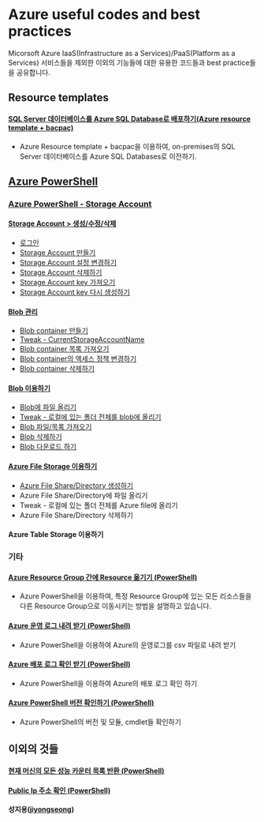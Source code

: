 # Azure useful codes and best practices
Micorsoft Azure IaaS(Infrastructure as a Services)/PaaS(Platform as a Services) 서비스들을 제외한 이외의 기능들에 대한 유용한 코드들과 best practice들을 공유합니다.

## Resource templates

#### [SQL Server 데이터베이스를 Azure SQL Database로 배포하기(Azure resource template + bacpac)](https://github.com/jiyongseong/AzureCommon/tree/master/azure_resource_manager/template/import_bacpac_to_azuresql)
- Azure Resource template + bacpac을 이용하여, on-premises의 SQL Server 데이터베이스를 Azure SQL Databases로 이전하기.

## [Azure PowerShell](https://github.com/jiyongseong/AzureCommon/tree/master/powershell/azure)

### [Azure PowerShell - Storage Account](https://github.com/jiyongseong/AzureCommon/tree/master/powershell/azure/storage_account)

#### [Storage Account > 생성/수정/삭제](https://github.com/jiyongseong/AzureCommon/tree/master/powershell/azure/storage_account/storage_account_basic)
* [로그인](https://github.com/jiyongseong/AzureCommon/tree/master/powershell/azure/storage_account/storage_account_basic#로그인)
* [Storage Account 만들기](https://github.com/jiyongseong/AzureCommon/tree/master/powershell/azure/storage_account/storage_account_basic#storage-account-만들기)
* [Storage Account 설정 변경하기](https://github.com/jiyongseong/AzureCommon/tree/master/powershell/azure/storage_account/storage_account_basic#storage-account-설정-변경하기)
* [Storage Account 삭제하기](https://github.com/jiyongseong/AzureCommon/tree/master/powershell/azure/storage_account/storage_account_basic#storage-account-삭제하기)
* [Storage Account key 가져오기](https://github.com/jiyongseong/AzureCommon/tree/master/powershell/azure/storage_account/storage_account_1#storage-account-key-가져오기)
* [Storage Account key 다시 생성하기](https://github.com/jiyongseong/AzureCommon/tree/master/powershell/azure/storage_account/storage_account_1#storage-account-key-다시-생성하기)

#### [Blob 관리](https://github.com/jiyongseong/AzureCommon/tree/master/powershell/azure/storage_account/blob)
* [Blob container 만들기 ](https://github.com/jiyongseong/AzureCommon/tree/master/powershell/azure/storage_account/blob#blob-container-만들기)
* [Tweak - CurrentStorageAccountName](https://github.com/jiyongseong/AzureCommon/tree/master/powershell/azure/storage_account/blob#tweak)
* [Blob container 목록 가져오기](https://github.com/jiyongseong/AzureCommon/tree/master/powershell/azure/storage_account/blob#blob-container-목록-가져오기)
* [Blob container의 액세스 정책 변경하기](https://github.com/jiyongseong/AzureCommon/tree/master/powershell/azure/storage_account/blob#blob-container의-액세스-정책-변경하기)
* [Blob container 삭제하기](https://github.com/jiyongseong/AzureCommon/tree/master/powershell/azure/storage_account/blob#blob-container-삭제하기)

#### [Blob 이용하기](https://github.com/jiyongseong/AzureCommon/tree/master/powershell/azure/storage_account/blob_uploading_blob)
* [Blob에 파일 올리기](https://github.com/jiyongseong/AzureCommon/tree/master/powershell/azure/storage_account/blob_uploading_blob#blob에-파일-올리기)
* [Tweak - 로컬에 있는 폴더 전체를 blob에 올리기](https://github.com/jiyongseong/AzureCommon/tree/master/powershell/azure/storage_account/blob_uploading_blob#tweak---로컬에-있는-폴더-전체를-blob에-올리기)
* [Blob 파일/목록 가져오기](https://github.com/jiyongseong/AzureCommon/tree/master/powershell/azure/storage_account/blob_get_blob#blob-파일목록-가져오기)
* [Blob 삭제하기](https://github.com/jiyongseong/AzureCommon/tree/master/powershell/azure/storage_account/blob_get_blob#blob-삭제하기)
* [Blob 다운로드 하기](https://github.com/jiyongseong/AzureCommon/tree/master/powershell/azure/storage_account/blob_get_blob#blob-다운로드-하기)

#### [Azure File Storage 이용하기](https://github.com/jiyongseong/AzureCommon/tree/master/powershell/azure/storage_account/file)
* [Azure File Share/Directory 생성하기](https://github.com/jiyongseong/AzureCommon/tree/master/powershell/azure/storage_account/file#azure-file-sharedirectory-생성하기)
* Azure File Share/Directory에 파일 올리기
* Tweak - 로컬에 있는 폴더 전체를 Azure file에 올리기
* Azure File Share/Directory 삭제하기

#### Azure Table Storage 이용하기

### 기타

#### [Azure Resource Group 간에 Resource 옮기기 (PowerShell)](https://github.com/jiyongseong/AzureCommon/tree/master/azure_resource_manager/powershell/moving-resources-between-azure-resource-groups)
- Azure PowerShell을 이용하여, 특정 Resource Group에 있는 모든 리소스들을 다른 Resource Group으로 이동시키는 방법을 설명하고 있습니다.

#### [Azure 운영 로그 내려 받기 (PowerShell)](https://github.com/jiyongseong/AzureCommon/tree/master/azure_resource_manager/powershell/azure-operation-log) 
- Azure PowerShell을 이용하여 Azure의 운영로그를 csv 파일로 내려 받기

#### [Azure 배포 로그 확인 받기 (PowerShell)](https://github.com/jiyongseong/AzureCommon/tree/master/azure_resource_manager/powershell/azure-deployment-log) 
- Azure PowerShell을 이용하여 Azure의 배포 로그 확인 하기

#### [Azure PowerShell 버전 확인하기 (PowerShell)](https://github.com/jiyongseong/AzureCommon/tree/master/powershell/azure/version) 
- Azure PowerShell의 버전 및 모듈, cmdlet들 확인하기

## 이외의 것들

#### [현재 머신의 모든 성능 카운터 목록 반환 (PowerShell)](https://github.com/jiyongseong/AzureCommon/tree/master/powershell/fun/list_perf_counters)
#### [Public Ip 주소 확인 (PowerShell)](https://github.com/jiyongseong/AzureCommon/tree/master/powershell/fun/what_is_my_ip)

**성지용([jiyongseong](https://github.com/jiyongseong))**
